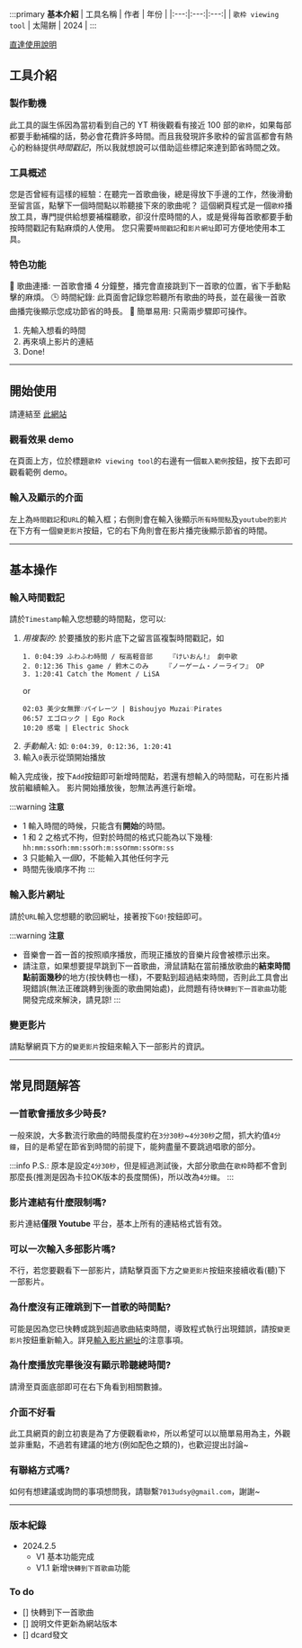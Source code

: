 :::primary
**基本介紹**
| 工具名稱 | 作者 | 年份 |
|:---:|:---:|:---:|
| `歌枠 viewing tool` | 太陽餅 | 2024 |
:::

[直達使用說明](#開始使用)

## 工具介紹

### 製作動機
此工具的誕生係因為當初看到自己的 YT 稍後觀看有接近 100 部的`歌枠`，如果每部都要手動補檔的話，勢必會花費許多時間。而且我發現許多歌枠的留言區都會有熱心的粉絲提供*時間戳記*，所以我就想說可以借助這些標記來達到節省時間之效。

### 工具概述
您是否曾經有這樣的經驗：在聽完一首歌曲後，總是得放下手邊的工作，然後滑動至留言區，點擊下一個時間點以聆聽接下來的歌曲呢？
這個網頁程式是一個`歌枠`播放工具，專門提供給想要補檔聽歌，卻沒什麼時間的人，或是覺得每首歌都要手動按時間戳記有點麻煩的人使用。
您只需要`時間戳記`和`影片網址`即可方便地使用本工具。

### 特色功能
🎵 歌曲連播: 一首歌會播 4 分鐘整，播完會直接跳到下一首歌的位置，省下手動點擊的麻煩。
🕒 時間紀錄: 此頁面會記錄您聆聽所有歌曲的時長，並在最後一首歌曲播完後顯示您成功節省的時長。
🌟 簡單易用: 只需兩步驟即可操作。
1. 先輸入想看的時間
2. 再來填上影片的連結
3. Done!

---

## 開始使用
請連結至 [此網站](https://benjamin-yan.github.io/utawakuViewer/)

### 觀看效果 demo
在頁面上方，位於標題`歌枠 viewing tool`的右邊有一個`載入範例`按鈕，按下去即可觀看範例 demo。

### 輸入及顯示的介面
左上為`時間戳記`和`URL`的輸入框；右側則會在輸入後顯示`所有時間點`及`youtube的影片`
在下方有一個`變更影片`按鈕，它的右下角則會在影片播完後顯示節省的時間。

---

## 基本操作

### 輸入時間戳記
請於`Timestamp`輸入您想聽的時間點，您可以:
1. *用複製的*: 於要播放的影片底下之留言區複製時間戳記，如
   ```
   1. 0:04:39 ふわふわ時間 / 桜高軽音部　　　『けいおん!』 劇中歌
   2. 0:12:36 This game / 鈴木このみ　　　『ノーゲーム・ノーライフ』 OP
   3. 1:20:41 Catch the Moment / LiSA
   ```
   or
   ```
   02:03 美少女無罪♡パイレーツ | Bishoujyo Muzai♡Pirates
   06:57 エゴロック | Ego Rock
   10:20 感電 | Electric Shock 
   ```
2. *手動輸入*: 如: `0:04:39, 0:12:36, 1:20:41`
3. 輸入`0`表示從頭開始播放

輸入完成後，按下`Add`按鈕即可新增時間點，若還有想輸入的時間點，可在影片播放前繼續輸入。
影片開始播放後，恕無法再進行新增。

:::warning
**注意**
- 1 輸入時間的時候，只能含有**開始**的時間。
- 1 和 2 之格式不拘，但對於時間的格式只能為以下幾種: `hh:mm:ss`or`h:mm:ss`or`h:m:ss`or`mm:ss`or`m:ss`
- 3 只能輸入*一個0*，不能輸入其他任何字元
- 時間先後順序不拘
:::

### 輸入影片網址
請於`URL`輸入您想聽的歌回網址，接著按下`GO!`按鈕即可。

:::warning
**注意**
- 音樂會一首一首的按照順序播放，而現正播放的音樂片段會被標示出來。
- 請注意，如果想要提早跳到下一首歌曲，滑鼠請點在當前播放歌曲的**結束時間點前面幾秒**的地方(按快轉也一樣)，不要點到超過結束時間，否則此工具會出現錯誤(無法正確跳轉到後面的歌曲開始處)，此問題有待`快轉到下一首歌曲`功能開發完成來解決，請見諒!
:::

### 變更影片
請點擊網頁下方的`變更影片`按鈕來輸入下一部影片的資訊。

---

## 常見問題解答

### 一首歌會播放多少時長?
一般來說，大多數流行歌曲的時間長度約在`3分30秒`~`4分30秒`之間，抓大約值`4分鐘`，目的是希望在節省到時間的前提下，能夠盡量不要跳過唱歌的部分。

:::info
P.S.: 原本是設定`4分30秒`，但是經過測試後，大部分歌曲在`歌枠`時都不會到那麼長(推測是因為卡拉OK版本的長度關係)，所以改為`4分鐘`。
:::

### 影片連結有什麼限制嗎?
影片連結**僅限 Youtube** 平台，基本上所有的連結格式皆有效。

### 可以一次輸入多部影片嗎?
不行，若您要觀看下一部影片，請點擊頁面下方之`變更影片`按鈕來接續收看(聽)下一部影片。

### 為什麼沒有正確跳到下一首歌的時間點?
可能是因為您已快轉或跳到超過歌曲結束時間，導致程式執行出現錯誤，請按`變更影片`按鈕重新輸入。詳見[輸入影片網址](#輸入影片網址)的注意事項。

### 為什麼播放完畢後沒有顯示聆聽總時間?
請滑至頁面底部即可在右下角看到相關數據。

### 介面不好看
此工具網頁的創立初衷是為了方便觀看`歌枠`，所以希望可以以簡單易用為主，外觀並非重點，不過若有建議的地方(例如配色之類的)，也歡迎提出討論~

### 有聯絡方式嗎?
如何有想建議或詢問的事項想問我，請聯繫`7013udsy@gmail.com`，謝謝~

---

### 版本紀錄
- 2024.2.5
  - V1 基本功能完成
  - V1.1 新增`快轉到下首歌曲`功能

### To do
- [] 快轉到下一首歌曲
- [] 說明文件更新為網站版本
- [] dcard發文

